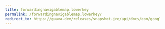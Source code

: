 ```yaml
---
title: forwardingnavigablemap.lowerkey
permalink: /forwardingnavigablemap.lowerkey/
redirect_to: https://guava.dev/releases/snapshot-jre/api/docs/com/google/common/collect/ForwardingNavigableMap.html#lowerKey-K-
---
```

